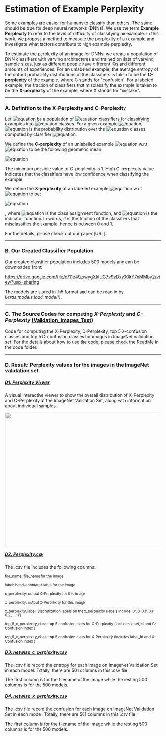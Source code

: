 # Estimation of Example Perplexity

Some examples are easier for humans to classify than others. The same should be true for deep neural networks (DNNs). We use the term **Example Perplexity** to refer to the level of difficulty of classifying an example. In this work, we propose a method to measure the perplexity of an example and investigate what factors contribute to high example perplexity.

To estimate the perplexity of an image for DNNs, we create a population of DNN classifiers with varying architectures and trained on data of varying sample sizes, just as different people have different IQs and different amounts of experiences. For an unlabeled example, the average entropy of the output probability distributions of the classifiers is taken to be the **C-perplexity** of the example, where C stands for "confusion". For a labeled example, the fraction of classifiers that misclassify the example is taken to be the **X-perplexity** of the example, where X stands for "mistake".


-----------------------------------------------------------------------------------------------------------------------
### A. Definition to the X-Perplexity and C-Perplexity

Let ![equation](https://latex.codecogs.com/svg.image?\mathit{C})  be a population of ![equation](https://latex.codecogs.com/svg.image?N) classifiers for classifying examples into ![equation](https://latex.codecogs.com/svg.image?M) classes. For a given example ![equation](https://latex.codecogs.com/svg.image?\mathbf{x}), ![equation](https://latex.codecogs.com/svg.image?\small&space;P_i(y|\mathbf{x})) is the probability distribution over the ![equation](https://latex.codecogs.com/svg.image?M) classes computed by classifier ![equation](https://latex.codecogs.com/svg.image?i).  

We define the **C-perplexity**  of an unlabelled example ![equation](https://latex.codecogs.com/svg.image?\mathbf{x}) w.r.t ![equation](https://latex.codecogs.com/svg.image?\mathit{C}) to be the following geometric mean:

![equation](https://latex.codecogs.com/svg.image?\large&space;\Phi_{C}(\mathbf{x})&space;=&space;&space;[\prod_{i=1}^N&space;2^{&space;H(P_i(y|\mathbf{x}))}]^{\frac{1}{N}})
 
The minimum possible value of C-perplexity is 1. High C-perplexity value indicates that the classifiers have low confidence when classifying the example.
 
We define the **X-perplexity** of an labelled example ![equation](https://latex.codecogs.com/svg.image?(\mathbf{x},&space;y)) w.r.t ![equation](https://latex.codecogs.com/svg.image?\mathit{C}) to be:

![equation](https://latex.codecogs.com/svg.image?\large&space;\Phi_{X}(\mathbf{x})&space;=&space;\frac{1}{N}&space;\sum_{i=1}^N&space;\mathbf{1}(C_i(\mathbf{x})&space;\neq&space;y))

, where
![equation](https://latex.codecogs.com/svg.image?\small&space;C_i(\mathbf{x})&space;=&space;\arg&space;\max_{y}&space;P_i(y|\mathbf{x})) is the class assignment function,  and ![equation](https://latex.codecogs.com/svg.image?\mathbf{1}) is the indicator function.  In words, it is the fraction of the classifiers that misclassifies the example, hence is between 0 and 1.

For the details, please check out our paper [URL].

-----------------------------------------------------------------------------------------------------------------------

### B. Our Created Classifier Population

Our created classifier population includes 500 models and can be downloaded from:

https://drive.google.com/file/d/11e49_vwygXkIUG7v9vDxy30kY7xMMby2/view?usp=sharing

The models are stored in .h5 format and can be read in by *keras.models.load_model()*.

-----------------------------------------------------------------------------------------------------------------------

### C. The Source Codes for computing *X-Perplexity* and *C-Perplexity* [(Validation_Images_Test)](https://github.com/vaynexie/Example-Perplexity/tree/main/Validation_Images_Test)

Code for computing the X-Perplexity, C-Perplexity, top 5 X-confusion classes and top 5 C-confusion classes for images in ImageNet validation set. For the details about how to use the code, please check the ReadMe in the code folder.




-----------------------------------------------------------------------------------------------------------------------
### D. Result: Perplexity values for the images in the ImageNet validation set

##### [D1. Perplexity Viewer](http://xai.cse.ust.hk:5000/site/index.html) 
A visual interactive viewer to show the overall distribution of X-Perplexity and C-Perplexity of the ImageNet Validation Set, along with information about individual samples.

<img src="https://user-images.githubusercontent.com/69588181/113534528-72898d80-957d-11eb-8d02-fd0855891d25.png" height="430" width="600">


##### [D2. Perplexity.csv](https://github.com/vaynexie/Example-Perplexity/blob/main/perplexity.csv)

The .csv file includes the following columns:

<sub>file_name: file_name for the image</sub>

<sub>label: hand-annotated label for the image</sub>

<sub>c_perplexity: output C-Perplexity for this image</sub>

<sub>x_perplexity: output X-Perplexity for this image</sub>

<sub>x_perplexity_label: Discretization labels on the x_perplexity (labels include '0','0-0.1','0.1-0.2',...,'1')</sub>

<sub>top_5_c_perplexity_class: top 5 confusion class for C-Perplexity (includes label_id and C-Confusion Index )</sub>

<sub>top_5_x_perplexity_class: top 5 confusion class for X-Perplexity (includes label_id and X-Confusion Index )</sub>


##### [D3. netwise_c_perplexity.csv](https://drive.google.com/file/d/1IFi-qytTVEFSpTy-jEWaMKtc8lCuGYPv/view?usp=sharing)

The .csv file record the entropy for each image on ImageNet Validation Set in each model. Totally, there are 501 columns in this .csv file

The first column is for the filename of the image while the resting 500 columns is for the 500 models.


##### [D4. netwise_x_perplexity.csv](https://drive.google.com/file/d/1IFi-qytTVEFSpTy-jEWaMKtc8lCuGYPv/view?usp=sharing)

The .csv file record the confusion for each image on ImageNet Validation Set in each model. Totally, there are 501 columns in this .csv file.

The first column is for the filename of the image while the resting 500 columns is for the 500 models.
